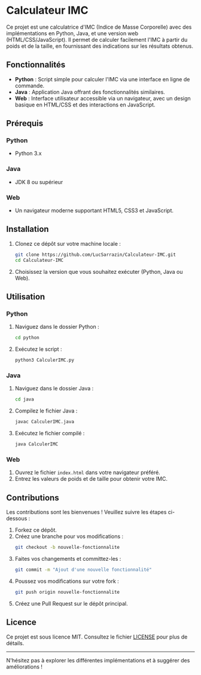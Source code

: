 # Calculateur IMC

Ce projet est une calculatrice d'IMC (Indice de Masse Corporelle) avec des implémentations en Python, Java, et une version web (HTML/CSS/JavaScript). Il permet de calculer facilement l'IMC à partir du poids et de la taille, en fournissant des indications sur les résultats obtenus.

## Fonctionnalités

- **Python** : Script simple pour calculer l'IMC via une interface en ligne de commande.
- **Java** : Application Java offrant des fonctionnalités similaires.
- **Web** : Interface utilisateur accessible via un navigateur, avec un design basique en HTML/CSS et des interactions en JavaScript.

## Prérequis

### Python
- Python 3.x

### Java
- JDK 8 ou supérieur

### Web
- Un navigateur moderne supportant HTML5, CSS3 et JavaScript.

## Installation

1. Clonez ce dépôt sur votre machine locale :
   ```bash
   git clone https://github.com/LucSarrazin/Calculateur-IMC.git
   cd Calculateur-IMC
   ```

2. Choisissez la version que vous souhaitez exécuter (Python, Java ou Web).

## Utilisation

### Python
1. Naviguez dans le dossier Python :
   ```bash
   cd python
   ```
2. Exécutez le script :
   ```bash
   python3 CalculerIMC.py
   ```

### Java
1. Naviguez dans le dossier Java :
   ```bash
   cd java
   ```
2. Compilez le fichier Java :
   ```bash
   javac CalculerIMC.java
   ```
3. Exécutez le fichier compilé :
   ```bash
   java CalculerIMC
   ```

### Web
1. Ouvrez le fichier `index.html` dans votre navigateur préféré.
2. Entrez les valeurs de poids et de taille pour obtenir votre IMC.

## Contributions

Les contributions sont les bienvenues ! Veuillez suivre les étapes ci-dessous :

1. Forkez ce dépôt.
2. Créez une branche pour vos modifications :
   ```bash
   git checkout -b nouvelle-fonctionnalite
   ```
3. Faites vos changements et committez-les :
   ```bash
   git commit -m "Ajout d'une nouvelle fonctionnalité"
   ```
4. Poussez vos modifications sur votre fork :
   ```bash
   git push origin nouvelle-fonctionnalite
   ```
5. Créez une Pull Request sur le dépôt principal.

## Licence

Ce projet est sous licence MIT. Consultez le fichier [LICENSE](LICENSE) pour plus de détails.

---

N'hésitez pas à explorer les différentes implémentations et à suggérer des améliorations !

